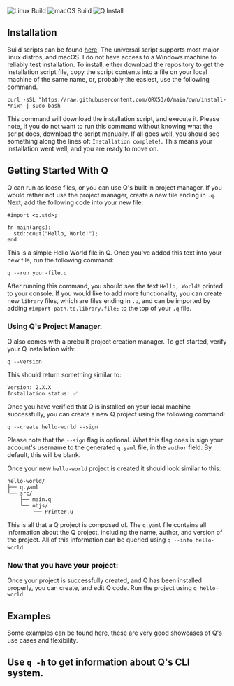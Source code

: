 ![Linux Build](https://github.com/QRX53/Q/actions/workflows/maven-linux.yml/badge.svg) ![macOS Build](https://github.com/QRX53/Q/actions/workflows/maven-macos.yml/badge.svg) ![Q Install](https://github.com/QRX53/Q/actions/workflows/q.yml/badge.svg)

## Installation

Build scripts can be found [here](https://github.com/QRX53/Q/tree/main/dwn). The universal script supports most major
linux distros, and macOS. I do not have access to a Windows machine to reliably test installation.
To install, either download the repository to get the installation script file, copy the script contents into a file
on your local machine of the same name, or, probably the easiest, use the following command.

```
curl -sSL "https://raw.githubusercontent.com/QRX53/Q/main/dwn/install-*nix" | sudo bash
```

This command will download the installation script, and execute it. Please note, if you do
not want to run this command without knowing what the script does, download the script manually. If all goes well, you
should see something along the lines of: `Installation complete!`. This means your installation went well, and you are
ready to move on.

## Getting Started With Q

Q can run as loose files, or you can use Q's built in project manager. If you would rather not use the project manager,
create a new file ending in `.q`. Next, add the following code into your new file:

```
#import <q.std>;

fn main(args):
  std::cout("Hello, World!");
end
```

This is a simple Hello World file in Q. Once you've added this text into your new file, run the following command:

```
q --run your-file.q
```

After running this command, you should see the text `Hello, World!` printed to your console. If you would like to add
more functionality, you can create new `library` files, which are files ending in `.u`, and can be imported by
adding `#import path.to.library.file;` to the top of your `.q` file.

### Using Q's Project Manager.

Q also comes with a prebuilt project creation manager. To get started, verify your Q installation with:

```
q --version
```

This should return something similar to:

```
Version: 2.X.X
Installation status: ✅
```

Once you have verified that Q is installed on your local machine successfully, you can create a new Q project using the
following command:

```
q --create hello-world --sign
```

Please note that the `--sign` flag is optional. What this flag does is sign your account's username to the
generated `q.yaml` file, in the `author` field. By default, this will be blank.

Once your new `hello-world` project is created it should look similar to this:

```
hello-world/
├── q.yaml
└── src/
    ├── main.q
    └── objs/
        └── Printer.u
```

This is all that a Q project is composed of. The `q.yaml` file contains all information about the Q project, including
the name, author, and version of the project. All of this information can be queried using `q --info hello-world`.

### Now that you have your project:

Once your project is successfully created, and Q has been installed properly, you can create, and edit Q code. Run the
project using `q hello-world`

## Examples

Some examples can be found [here](https://github.com/QRX53/Q/tree/main/examples), these are very good showcases of Q's
use cases and flexibility.

## Use `q -h` to get information about Q's CLI system.
